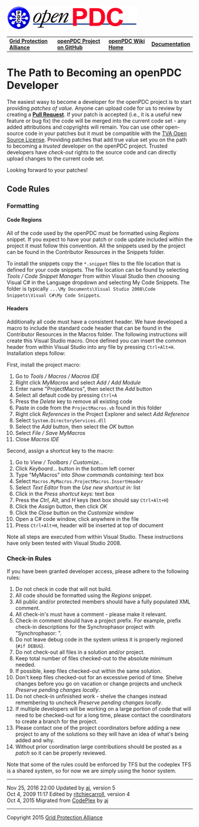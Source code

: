 [![The Open Source Phasor Data Concentrator](openPDC_Logo.png)](openPDC_Home.md)

|   |   |   |   |
|---|---|---|---|
| **[Grid Protection Alliance](http://www.gridprotectionalliance.org)** | **[openPDC Project on GitHub](https://github.com/GridProtectionAlliance/openPDC)** | **[openPDC Wiki Home](openPDC_Home.md)** | **[Documentation](openPDC_Documentation_Home.md)** |

# The Path to Becoming an openPDC Developer

The easiest wasy to become a developer for the openPDC project is to start providing *patches of value*. Anyone can upload code for us to review by creating a [**Pull Request**](https://github.com/GridProtectionAlliance/openPDC/pulls). If your patch is accepted (i.e., it is a useful new feature or bug fix) the code will be merged into the current code set - any added attributions and copyrights will remain. You can use other open-source code in your patches but it must be compatible with the [TVA Open Source License](license.md). Providing patches that add true value set you on the path to becoming a *trusted* developer on the openPDC project. Trusted developers have *check-out* rights to the source code and can directly upload changes to the current code set.

Looking forward to your patches!

## Code Rules

### Formatting

#### Code Regions

All of the code used by the openPDC must be formatted using *Regions* snippet. If you expect to have your patch or code update included within the project it must follow this convention. All the snippets used by the project can be found in the Contributor  Resources in the Snippets folder.

To install the snippets copy the `*.snippet` files to the file location that is defined for your code snippets. The file location can be found by selecting *Tools / Code Snippet Manager* from within Visual Studio then choosing Visual C# in the Language dropdown and selecting My Code Snippets. The folder is typically `...\My Documents\Visual Studio 2008\Code Snippets\Visual C#\My Code Snippets`.

#### Headers

Additionally all code must have a consistent header. We have developed a macro to include the standard code header that can be found in the Contributor Resources in the Macros folder. The following instructions will create this Visual Studio macro. Once defined you can insert the common header from within Visual Studio into any file by pressing `Ctrl+Alt+H`. Installation steps follow:

First, install the project macro:

1. Go to *Tools / Macros / Macros IDE*
2. Right click *MyMacros* and select *Add / Add Module*
3. Enter name "ProjectMacros", then select the *Add* button
4. Select all default code by pressing `Ctrl+A`
5. Press the *Delete* key to remove all existing code
6. Paste in code from the `ProjectMacros.vb` found in this folder
7. Right click *References* in the Project Explorer and select *Add Reference*
8. Select `System.DirectoryServices.dll`
9. Select the *Add* button, then select the *OK* button
10. Select *File / Save MyMacros*
11. Close *Macros IDE*

Second, assign a shortcut key to the macro:

1. Go to *View / Toolbars / Customize...*
2. Click *Keyboard...* button in the bottom left corner 
3. Type "MyMacros" into *Show commands containing:* text box
4. Select `Macros.MyMacros.ProjectMacros.InsertHeader`
5. Select *Text Editor* from the *Use new shortcut in:* list
6. Click in the *Press shortcut keys:* text box
7. Press the *Ctrl*, *Alt*, and *H* keys (text box should say `Ctrl+Alt+H`)
8. Click the *Assign* button, then click *OK*
9. Click the *Close* button on the *Customize* window
10. Open a C# code window, click anywhere in the file
11. Press `Ctrl+Alt+H`, header will be inserted at top of document

Note all steps are executed from within Visual Studio. These instructions have only been tested with Visual Studio 2008.

### Check-in Rules

If you have been granted developer access, please adhere to the following rules:

1. Do not check in code that will not build.
2. All code should be formatted using the *Regions* snippet.
3. All public and/or protected members should have a fully populated XML comment.
4. All check-in's must have a comment - please make it relevant.
5. Check-in comment should have a project prefix. For example, prefix check-in descriptions for the Synchrophasor project with "Synchrophasor: ".
6. Do not leave debug code in the system unless it is properly regioned (`#if DEBUG`).
7. Do not check-out all files in a solution and/or project.
8. Keep total number of files checked-out to the absolute minimum needed.
9. If possible, keep files checked-out within the same solution.
10. Don't keep files checked-out for an excessive period of time. Shelve changes before you go on vacation or change projects and uncheck *Preserve pending changes locally*.
11. Do not check-in unfinished work - shelve the changes instead remembering to uncheck *Preserve pending changes locally*.
12. If multiple developers will be working on a large portion of code that will need to be checked-out for a long time, please contact the coordinators to create a branch for the project.
13. Please contact one of the project coordinators before adding a new project to any of the solutions so they will have an idea of what's being added and why.
14. Without prior coordination large contributions should be posted as a *patch* so it can be properly reviewed.

Note that some of the rules could be enforced by TFS but the codeplex TFS is a shared system, so for now we are simply using the honor system.

---  
Nov 25, 2016 22:00 Updated by [aj](https://github.com/ajstadlin), version 5  
Oct 4, 2009 11:17 Edited by [ritchiecarroll](https://github.com/ritchiecarroll), version 4  
Oct 4, 2015 Migrated from [CodePlex](http://openpdc.codeplex.com/wikipage?title=DeveloperPath) by [aj](https://github.com/ajstadlin)

---  
Copyright 2015 [Grid Protection Alliance](http://www.gridprotectionalliance.org)
